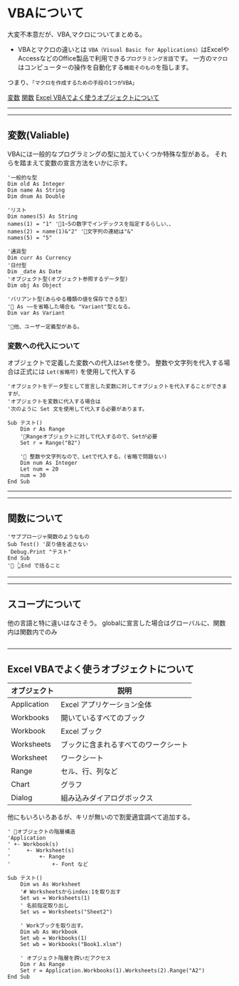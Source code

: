 # VBAについて

大変不本意だが、VBA,マクロについてまとめる。

* VBAとマクロの違いとは
`VBA（Visual Basic for Applications）`はExcelやAccessなどのOffice製品で利用できる`プログラミング言語`です。
一方の`マクロ`はコンピューターの操作を自動化する`機能そのもの`を指します。

つまり、`「マクロを作成するための手段の1つがVBA」`

[変数](#valiable)
[関数](#func)
[Excel VBAでよく使うオブジェクトについて](#excel)

---
---

## <a name=valiable>変数(Valiable)</a>

VBAには一般的なプログラミングの型に加えていくつか特殊な型がある。
それらを踏まえて変数の宣言方法をいかに示す。

```vba
'一般的な型
Dim old As Integer
Dim name As String
Dim dnum As Double

'リスト
Dim names(5) As String
names(1) = "1" '🌟1~5の数字でインデックスを指定するらしい、、
names(2) = name(1)&"2" '🌟文字列の連結は"&"
names(5) = "5"

'通貨型
Dim curr As Currency
'日付型
Dim _date As Date
'オブジェクト型(オブジェクト参照するデータ型)
Dim obj As Object

'バリアント型(あらゆる種類の値を保存できる型)
'🚨 As ~~を省略した場合も "Variant"型となる。
Dim var As Variant

'🌟他、ユーザー定義型がある。
```

### 変数への代入について

オブジェクトで定義した変数への代入は`Set`を使う。
整数や文字列を代入する場合は正式には `Let(省略可)` を使用して代入する

```vba
'オブジェクトをデータ型として宣言した変数に対してオブジェクトを代入することができますが、
'オブジェクトを変数に代入する場合は
'次のように Set 文を使用して代入する必要があります。 

Sub テスト()
    Dim r As Range 
    '🚨Rangeオブジェクトに対して代入するので、Setが必要
    Set r = Range("B2")

    '🌟 整数や文字列なので、Letで代入する。(省略で問題ない)
    Dim num As Integer
    Let num = 20
    num = 30
End Sub
```

---
---

## <a name=func>関数について</a>

```vba
'サブプロージャ関数のようなもの 
Sub Test() '戻り値を返さない
 Debug.Print "テスト"
End Sub
'🚨 👆End で括ること
```

---
---

## スコープについて

他の言語と特に違いはなさそう。
globalに宣言した場合はグローバルに、関数内は関数内でのみ

```vba
```

---

## <a name=excel>Excel VBAでよく使うオブジェクトについて</a>

|オブジェクト|説明|
|--|--|
|Application|Excel アプリケーション全体|
|Workbooks|開いているすべてのブック|
|Workbook|Excel ブック|
|Worksheets|ブックに含まれるすべてのワークシート|
|Worksheet|ワークシート|
|Range|セル、行、列など|
|Chart|グラフ|
|Dialog|組み込みダイアログボックス|

他にもいろいろあるが、キリが無いので割愛適宜調べて追加する。

```vba
' 🌟オブジェクトの階層構造
'Application
' +- Workbook(s)
'     +- Worksheet(s)
'         +- Range
'             +- Font など

Sub テスト()
    Dim ws As Worksheet
    '# Worksheetsからindex:1を取り出す
    Set ws = Worksheets(1) 
    ' 名前指定取り出し
    Set ws = Worksheets("Sheet2")

    ' Workブックを取り出す。
    Dim wb As Workbook
    Set wb = Workbooks(1)
    Set wb = Workbooks("Book1.xlsm")

    ' オブジェクト階層を跨いだアクセス
    Dim r As Range
    Set r = Application.Workbooks(1).Worksheets(2).Range("A2")
End Sub
```
